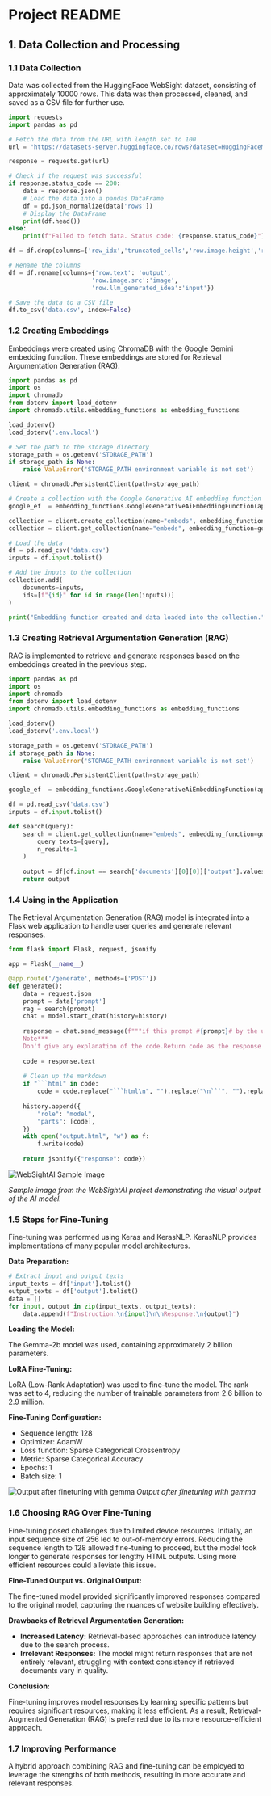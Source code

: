 # Project README

## 1. Data Collection and Processing

### 1.1 Data Collection

Data was collected from the HuggingFace WebSight dataset, consisting of approximately 10000 rows. This data was then processed, cleaned, and saved as a CSV file for further use.

```python
import requests
import pandas as pd

# Fetch the data from the URL with length set to 100
url = "https://datasets-server.huggingface.co/rows?dataset=HuggingFaceM4%2FWebSight&config=v0.2&split=train&offset=0&length=10000"

response = requests.get(url)

# Check if the request was successful
if response.status_code == 200:
    data = response.json()
    # Load the data into a pandas DataFrame
    df = pd.json_normalize(data['rows'])
    # Display the DataFrame
    print(df.head())
else:
    print(f"Failed to fetch data. Status code: {response.status_code}")

df = df.drop(columns=['row_idx','truncated_cells','row.image.height','row.image.width'], axis=1)

# Rename the columns
df = df.rename(columns={'row.text': 'output',
                       'row.image.src':'image',
                       'row.llm_generated_idea':'input'})

# Save the data to a CSV file
df.to_csv('data.csv', index=False)
```

### 1.2 Creating Embeddings

Embeddings were created using ChromaDB with the Google Gemini embedding function. These embeddings are stored for Retrieval Argumentation Generation (RAG).

```python
import pandas as pd
import os
import chromadb
from dotenv import load_dotenv
import chromadb.utils.embedding_functions as embedding_functions

load_dotenv()
load_dotenv('.env.local')

# Set the path to the storage directory
storage_path = os.getenv('STORAGE_PATH')
if storage_path is None:
    raise ValueError('STORAGE_PATH environment variable is not set')

client = chromadb.PersistentClient(path=storage_path)

# Create a collection with the Google Generative AI embedding function
google_ef  = embedding_functions.GoogleGenerativeAiEmbeddingFunction(api_key=os.getenv("GEMINI_API_KEY"))

collection = client.create_collection(name="embeds", embedding_function=google_ef)
collection = client.get_collection(name="embeds", embedding_function=google_ef)

# Load the data
df = pd.read_csv('data.csv')
inputs = df.input.tolist()

# Add the inputs to the collection
collection.add(
    documents=inputs,
    ids=[f"{id}" for id in range(len(inputs))]
)

print("Embedding function created and data loaded into the collection.")
```

### 1.3 Creating Retrieval Argumentation Generation (RAG)

RAG is implemented to retrieve and generate responses based on the embeddings created in the previous step.

```python
import pandas as pd
import os
import chromadb
from dotenv import load_dotenv
import chromadb.utils.embedding_functions as embedding_functions

load_dotenv()
load_dotenv('.env.local')

storage_path = os.getenv('STORAGE_PATH')
if storage_path is None:
    raise ValueError('STORAGE_PATH environment variable is not set')

client = chromadb.PersistentClient(path=storage_path)

google_ef  = embedding_functions.GoogleGenerativeAiEmbeddingFunction(api_key=os.getenv("GEMINI_API_KEY"))

df = pd.read_csv('data.csv')
inputs = df.input.tolist()

def search(query):
    search = client.get_collection(name="embeds", embedding_function=google_ef).query(
        query_texts=[query],
        n_results=1
    )
    
    output = df[df.input == search['documents'][0][0]]['output'].values[0]
    return output
```

### 1.4 Using in the Application

The Retrieval Argumentation Generation (RAG) model is integrated into a Flask web application to handle user queries and generate relevant responses.

```python
from flask import Flask, request, jsonify

app = Flask(__name__)

@app.route('/generate', methods=['POST'])
def generate():
    data = request.json
    prompt = data['prompt']
    rag = search(prompt)
    chat = model.start_chat(history=history)
    
    response = chat.send_message(f"""if this prompt #{prompt}# by the user is requesting for a website Return this *exact* code  #{rag}#  as your response.  Else if the prompt  requesting for the  changing the component of the  website (that you provided in previous response)then only modify the code and return the modified code.Else converse with the user and tell them that you are a website builder and you return html,css,js code for a website prompt.
    Note***                             
    Don't give any explanation of the code.Return code as the response for user to copy easily .***""")
    
    code = response.text
    
    # Clean up the markdown
    if "```html" in code:
        code = code.replace("```html\n", "").replace("\n```", "").replace("\\n", "\n").replace("```html", "")
        
    history.append({
        "role": "model",
        "parts": [code],
    })
    with open("output.html", "w") as f:
        f.write(code)
        
    return jsonify({"response": code})
```

![WebSightAI Sample Image](https://github.com/SatyamSaitama/WebSightAI/blob/main/Sample3.jpeg)

*Sample image from the WebSightAI project demonstrating the visual output of the AI model.*

### 1.5 Steps for Fine-Tuning

Fine-tuning was performed using Keras and KerasNLP. KerasNLP provides implementations of many popular model architectures.

**Data Preparation:**

```python
# Extract input and output texts
input_texts = df['input'].tolist()
output_texts = df['output'].tolist()
data = []
for input, output in zip(input_texts, output_texts):
    data.append(f"Instruction:\n{input}\n\nResponse:\n{output}")
```

**Loading the Model:**

The Gemma-2b model was used, containing approximately 2 billion parameters.

**LoRA Fine-Tuning:**

LoRA (Low-Rank Adaptation) was used to fine-tune the model. The rank was set to 4, reducing the number of trainable parameters from 2.6 billion to 2.9 million.

**Fine-Tuning Configuration:**

- Sequence length: 128
- Optimizer: AdamW
- Loss function: Sparse Categorical Crossentropy
- Metric: Sparse Categorical Accuracy
- Epochs: 1
- Batch size: 1

![Output after finetuning with gemma](https://github.com/SatyamSaitama/WebSightAI/blob/main/fine-tuned-gemma.jpeg)
*Output after finetuning with gemma*

### 1.6 Choosing RAG Over Fine-Tuning

Fine-tuning posed challenges due to limited device resources. Initially, an input sequence size of 256 led to out-of-memory errors. Reducing the sequence length to 128 allowed fine-tuning to proceed, but the model took longer to generate responses for lengthy HTML outputs. Using more efficient resources could alleviate this issue.

**Fine-Tuned Output vs. Original Output:**

The fine-tuned model provided significantly improved responses compared to the original model, capturing the nuances of website building effectively.

**Drawbacks of Retrieval Argumentation Generation:**

- **Increased Latency:** Retrieval-based approaches can introduce latency due to the search process.
- **Irrelevant Responses:** The model might return responses that are not entirely relevant, struggling with context consistency if retrieved documents vary in quality.

**Conclusion:**

Fine-tuning improves model responses by learning specific patterns but requires significant resources, making it less efficient. As a result, Retrieval-Augmented Generation (RAG) is preferred due to its more resource-efficient approach.

### 1.7 Improving Performance

A hybrid approach combining RAG and fine-tuning can be employed to leverage the strengths of both methods, resulting in more accurate and relevant responses.


